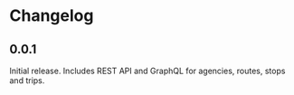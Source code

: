 # Changelog

## 0.0.1

Initial release. Includes REST API and GraphQL for agencies, routes, stops and trips.
